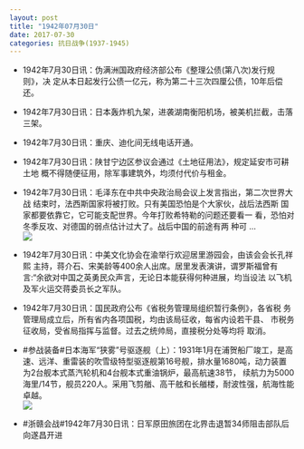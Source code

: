 ```yaml
---
layout: post
title: "1942年07月30日"
date: 2017-07-30
categories: 抗日战争(1937-1945)
---
```


<meta name="referrer" content="no-referrer" />

- 1942年7月30日讯：伪满洲国政府经济部公布《整理公债(第八次)发行规则》，决 定从本日起发行公债一亿元，称为第二十三次四厘公债，10年后偿还。 

- 1942年7月30日讯：日本轰炸机九架，进袭湖南衡阳机场，被美机拦截，击落三架。 

- 1942年7月30日讯：重庆、迪化间无线电话开通。 

- 1942年7月30日讯：陕甘宁边区参议会通过《土地征用法》，规定延安市可耕土地 概不得随便征用，除军事建筑外，均须付代价与租金。 

- 1942年7月30日讯：毛泽东在中共中央政治局会议上发言指出，第二次世界大战 结束时，法西斯国家将被打败。只有美国恐怕是个大家伙，战后法西斯 国家都要依靠它，它可能支配世界。今年打败希特勒的问题还要看一 看，恐怕对冬季反攻、对德国的弱点估计过大了。战后中国的前途有两 种可 ... <br/><img src="https://wx3.sinaimg.cn/large/aca367d8ly1fi22esvu44j20c809zmx8.jpg" />

- 1942年7月30日讯：中美文化协会在渝举行欢迎居里游园会，由该会会长孔祥熙 主持，蒋介石、宋美龄等400余人出席。居里发表演讲，谓罗斯福曾有 言:“余欲对中国之英勇民众声言，无论日本能获得何种进展，均当设法 以飞机及军火运交蒋委员长之军队。 

- 1942年7月30日讯：国民政府公布《省税务管理局组织暂行条例》，各省税 务管理局成立后，所有省内各项国税，均由该局征收，每省内设若干县、 市税务征收局，受省局指挥与监督。过去之统帅局，直接税分处等均将 取消。 

- #参战装备#日本海军“狭雾”号驱逐舰（上）：1931年1月在浦贺船厂竣工，是高速、远洋、重雷装的吹雪级特型驱逐舰第16号舰，排水量1680吨，动力装置为2台舰本式蒸汽轮机和4台舰本式重油锅炉，最高航速38节， 续航力为5000海里/14节，舰员220人。采用飞剪艏、高干舷和长艏楼，耐波性强，航海性能卓越。 <br/><img src="https://wx2.sinaimg.cn/large/aca367d8ly1fi1oifs158j20zk0n5n2n.jpg" />

- #浙赣会战#1942年7月30日讯：日军原田旅团在北界击退暂34师阻击部队后向遂昌开进 

